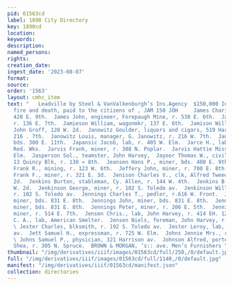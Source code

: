 ```yaml
---
pid: 01563cd
label: 1890 City Directory
key: 1890cd
location: 
keywords: 
description: 
named_persons: 
rights: 
creation_date: 
ingest_date: '2023-08-07'
format: 
source: 
order: '1563'
layout: cmhc_item
text: "   Leadville by Steel & VanValkenburgh’s Ins.Agency  $150,000 In Losses by
  fire and death, paid to the citizens of , JAM 150 JOH     James Charity Mrs., r.
  428 E. 9th.  James John, engineer, Forepaugh Mine, r. 530 E. 6th.  Jameson E. Mrs.,
  r. 136 E. 7th.  Jamieson William, wagonmkr, 137 E. 6th.  Jamison William, barkpr,
  John Groff, 128 W. 2d.  Janowitz Goulder, liquors and cigars, 519 Harrison av, r.
  216 . 7th.  Janowitz Louis, manager, G. Janowitz, r. 216 W. 7th.  Jans Hans, miner,
  bds. 300 E. 11th.  Japansic Jacob, lab, r. 405 W. Elm.  Jarce H., lab, Harrison
  Red. Wks.  Jarvis Frank, miner, r. 308 N. Poplar.  Jarvis Hattie Miss, r. 320 W.
  Elm.  Jasperson Sol., teamster, John Harvey,  Jayoor Thomas W., civil engineer,
  13 Quincy Blk, r. 130 » 8th.  Jeansen Hans P., miner, bds. 400 E. 9th.  Jeffery
  Frank R., mining, r. 123 W. 6th.  Jeffery John, miner, r. 700 E. 8th.  Jeffreys
  Frank F., miner, r. 321 E. 3d.  Jenison Charles V., clk, Alfred Tweed, r. 138 W.
  2d.  Jenkins Burton, stableman, Cy. Allen, r. 144 W. 4th.  Jenkins B. D., r. 212
  W. 2d.  Jenkinson George, miner, r. 102 S. Toledo av.  Jenkinson William, miner,
  r. 102 S. Toledo av.  Jennings Charles T., pedler, r.616 W. Front.  Jennings James,
  miner, bds. 831 E. 8th.  Jennings John, miner, bds. 831 E. 8th.  Jennings Patrick,
  miner, bds. 831 E. 8th.  Jennings Peter, miner, r. 206 E. 5th.  Jennings Thomas,
  miner, r. 514 E. 7th.  Jensen Chris., lab, John Harvey, r. 414 EH. 12th.  Jensen
  C. A., lab, American Smelter.  Jensen Niels, foreman, John Harvey, r. 406 E. 12th.
  \ Jester Charles, blksmith, r. 192 S. Toledo av.  Jester Leroy, lab, r. 192 S. Toledo
  av.  Jett Samuel H., expressman, r. 725 W. Elm.  Johns Jennie Mrs., r. 603 W. Elm.
  \ Johns Samuel P., physician, 321 Harrison av.  Johnson Alfred, porter, Conley &
  Shea, r. 305 N. Spruce.  BROWN & MORGAN, ’s:: ave. Men’s Furnishers "
thumbnail: "/img/derivatives/iiif/images/01563cd/full/250,/0/default.jpg"
full: "/img/derivatives/iiif/images/01563cd/full/1140,/0/default.jpg"
manifest: "/img/derivatives/iiif/01563cd/manifest.json"
collection: directories
---
```

